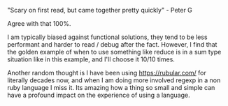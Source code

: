 "Scary on first read, but came together pretty quickly" - Peter G

Agree with that 100%.

I am typically biased against functional solutions, they tend to be less
performant and harder to read / debug after the fact. However, I find that the
golden example of when to use something like reduce is in a sum type situation
like in this example, and I'll choose it 10/10 times.

Another random thought is I have been using https://rubular.com/ for literally
decades now, and when I am doing more involved regexp in a non ruby language I
miss it. Its amazing how a thing so small and simple can have a profound impact
on the experience of using a language.
